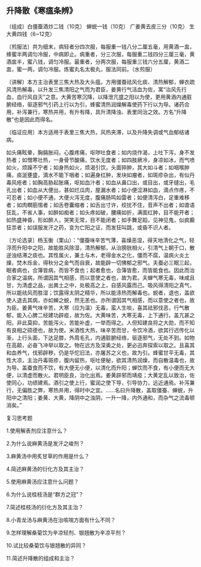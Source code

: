 ## 升降散《寒瘟条辨》

〔组成〕白僵蚕酒炒二钱（10克） 蝉蜕一钱（10克） 广姜黄去皮三分（10克） 生大黄四钱（6~12克）

〔煎服法〕共为细末，病轻者分四次服，每服重一钱八分二厘五毫，用黄酒一盅，蜂蜜半两调匀冷服，中病即止。病重者，分三次服，每服重二钱四分三厘三毫，黄酒盅半，蜜八钱，调匀冷服。最重者，分两次服，每服重三钱六分五厘，黄酒二盅，蜜一两，调匀冷服。炼蜜丸名太极丸，服法同前。（水煎服）

〔讲解〕本方主治表里三焦大热及大头瘟。方用僵蚕祛风化痰、清热解郁，蝉衣疏风清热解毒，以升发三焦清阳之气而为君臣，姜黄行气活血为佐，寓“治风先行血，血行风自灭”之意。大黄苦寒沉降，以降泄亢盛之阳以为使，更用黄酒内通脏腑经络，驱逐邪气引药上行以为引，蜂蜜清热润燥解毒使药下行以为导。诸药合用，补泻兼行，寒热并用，有升有降，具升清降浊、表里同治之效。方名“升降散”也是因此而得名。

〔临证应用〕本方适用于表里三焦大热，风热夹滞，以及升降失调或气血郁结诸病。

如头痛眩晕，胸膈胀闷，心腹疼痛，呕哕吐食者；如内烧作渴，上吐下泻，身不发热者；如憎寒壮热，一身骨节酸痛，饮水无度者；如四肢厥冷，身凉如冰，而气喷如火，烦躁不宁者；如身热如火，烦渴引饮，头面猝肿，其大如斗者；如咽喉肿痛，痰涎壅盛，滴水不能下咽者；如遍身红肿，发块如瘤者，如斑疹杂出，有似丹毒风疮者；如胸高胁起胀痛，呕如血汁者；如血从鼻口出，或目出，或牙缝出，毛孔出者；如血从大便出，甚如烂瓜肉，屋漏水者；如小便涩淋如血，滴点作疼，不可忍者；如小便不通，大便火泻无度，腹痛肠鸣如雷者；如便清泻白，足重难移者；如肉瞤筋惕者；如舌卷囊缩者；如舌出寸许，绞扰不住，音声不出者；如谵语狂乱，不省人事，如醉如痴者；如头疼如破，腰痛如折，满面红肿，目不能开者；如热盛神昏，形如醉人，哭笑无常，目不能闭者；如手舞足蹈，见神见鬼，似疯癫狂祟者；如误服发汗之药，变为亡阳之证，而发狂叫跳，或昏不识人者。

〔方论选录〕杨玉衡（栗山）：“僵蚕味辛苦气薄，喜燥恶湿，得天地清化之气，轻浮而升阳中之阳，故能胜风除湿，清热解郁，从治膀胱相火，引清气上朝于口，散逆浊结滞之痰也。其性属火，兼土与木，老得金水之化，僵而不腐，温病火炎土燥，焚木烁金，得秋分之金气而自衰，故能辟一切怫郁之邪气。夫蚕必三眠三起，眠者病也，合簿皆病，而皆不食也；起者愈也，合簿皆愈，而皆能食也。因此而治合家之温病，所谓因其气相感，而以意使之者也，故为君。夫蝉气寒无毒，味咸且甘，为清虚之品，出粪土之中，处极高之上，自感风露而己。吸风得清阳之真气，所以能祛风而胜湿；饮露得太阴之精华，所以能涤热而解毒也。蜕者，退也，盖欲使人退去其病，亦如蝉之蜕，然无恙也。亦所谓因其气相感，而以意使之者也，故为臣。姜黄气味辛苦，大寒（应为温）无毒，蛮人生啖，喜其祛邪伐恶，行气散郁，能入心脾二经建功辟疫，故为佐。大黄味苦，大寒无毒，上下通行。盖亢甚之阳，非此莫抑，苦能泻火，苦能补虚，一举而得之。人但知建良将之大勋，而不知有良相之硕德也，故为使。米酒性大热，味辛苦而甘，令饮冷酒，欲其行迟传化以渐，上行头面，下达足膝，外周毛孔，内通脏腑经络，驱逐邪气，无处不到。如物在高颠，必奋飞冲举以取之。物在远方及深奥之处，更必迅奔探索以取之。且喜其和血养气，伐邪辟秽，仍是华佗旧法，亦屠苏之义也，故为引。蜂蜜甘平无毒，其性大凉，主治丹毒斑疹，腹内留热，呕吐便秘，欲其清热润燥，而自散温毒也，故为导。盖蚕食而不饮，有大便无小便，以清化而升阳；蝉饮而不食，有小便而无大便，以清虚而散火。君明臣良，治化出焉。姜黄辟邪而靖疫；大黄定乱以致治，佐使同心，功绩建焉。酒引之使上行，蜜润之使下导，引导协力，远近通焉。补泻兼行，无偏胜之弊，寒热并用，得时中之宜。……名曰升降散，盖取僵蚕、蝉蜕，升阳中之清阳；姜黄、大黄，降阴中之浊阴，一升一降，内外通和，而杂气之流毒顿消矣。”

复习思考题

1.使用解表剂应注意什么？

2.为什么说麻黄汤是发汗之峻剂？

3.麻黄汤中用炙甘草的作用是什么？

4.简述麻黄汤的衍化方及其主治？

5.使用麻黄汤应注意什么问题？

6.为什么说桂枝汤是“群方之冠”？

7.简述桂枝汤的衍化方及其主治？

8.小青龙汤与麻黄汤在治咳喘方面有什么不同？

9.怎样理解桑菊饮为辛凉轻剂、银翘散为辛凉平剂？

10.试比较桑菊饮与银翘散的异同？

11.简述升降散的组成和主治？
